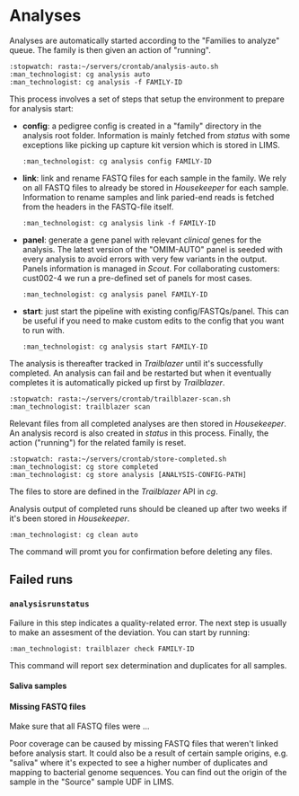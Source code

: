 # Analyses

Analyses are automatically started according to the "Families to analyze" queue. The family is then given an action of "running".

    :stopwatch: rasta:~/servers/crontab/analysis-auto.sh
    :man_technologist: cg analysis auto
    :man_technologist: cg analysis -f FAMILY-ID

This process involves a set of steps that setup the environment to prepare for analysis start:

- **config**: a pedigree config is created in a "family" directory in the analysis root folder. Information is mainly fetched from _status_ with some exceptions like picking up capture kit version which is stored in LIMS.

      :man_technologist: cg analysis config FAMILY-ID

- **link**: link and rename FASTQ files for each sample in the family. We rely on all FASTQ files to already be stored in _Housekeeper_ for each sample. Information to rename samples and link paried-end reads is fetched from the headers in the FASTQ-file itself.

      :man_technologist: cg analysis link -f FAMILY-ID

- **panel**: generate a gene panel with relevant _clinical_ genes for the analysis. The latest version of the "OMIM-AUTO" panel is seeded with every analysis to avoid errors with very few variants in the output. Panels information is managed in _Scout_. For collaborating customers: cust002-4 we run a pre-defined set of panels for most cases.

      :man_technologist: cg analysis panel FAMILY-ID

- **start**: just start the pipeline with existing config/FASTQs/panel. This can be useful if you need to make custom edits to the config that you want to run with.

      :man_technologist: cg analysis start FAMILY-ID

The analysis is thereafter tracked in _Trailblazer_ until it's successfully completed. An analysis can fail and be restarted but when it eventually completes it is automatically picked up first by _Trailblazer_.

    :stopwatch: rasta:~/servers/crontab/trailblazer-scan.sh
    :man_technologist: trailblazer scan

Relevant files from all completed analyses are then stored in _Housekeeper_. An analysis record is also created in _status_ in this process. Finally, the action ("running") for the related family is reset.

    :stopwatch: rasta:~/servers/crontab/store-completed.sh
    :man_technologist: cg store completed
    :man_technologist: cg store analysis [ANALYSIS-CONFIG-PATH]

The files to store are defined in the _Trailblazer_ API in _cg_.

Analysis output of completed runs should be cleaned up after two weeks if it's been stored in _Housekeeper_.

    :man_technologist: cg clean auto

The command will promt you for confirmation before deleting any files.

## Failed runs

### `analysisrunstatus`

Failure in this step indicates a quality-related error. The next step is usually to make an assesment of the deviation. You can start by running:

    :man_technologist: trailblazer check FAMILY-ID

This command will report sex determination and duplicates for all samples.

#### Saliva samples

#### Missing FASTQ files

Make sure that all FASTQ files were ...

Poor coverage can be caused by missing FASTQ files that weren't linked before analysis start. It could also be a result of certain sample origins, e.g. "saliva" where it's expected to see a higher number of duplicates and mapping to bacterial genome sequences. You can find out the origin of the sample in the "Source" sample UDF in LIMS.
